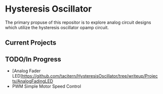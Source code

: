 # Hysteresis Oscillator
The primary propuse of this repositor is to explore analog circuit designs which utilize the hysteresis oscillator opamp circuit.

## Current Projects



## TODO/In Progress
- [Analog Fader LED]<https://github.com/tacitern/HysteresisOscillator/tree/writeup/Projects/AnalogFadingLED>
- PWM Simple Motor Speed Control
